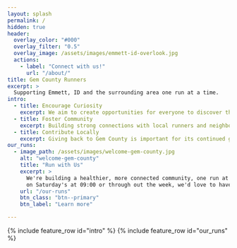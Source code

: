 ```yaml
---
layout: splash
permalink: /
hidden: true
header:
  overlay_color: "#000"
  overlay_filter: "0.5"
  overlay_image: /assets/images/emmett-id-overlook.jpg
  actions:
    - label: "Connect with us!"
      url: "/about/"
title: Gem County Runners
excerpt: >
  Supporting Emmett, ID and the surrounding area one run at a time.
intro:
  - title: Encourage Curiosity
    excerpt: We aim to create opportunities for everyone to discover the joy of running and movement together.
  - title: Foster Community
    excerpt: Building strong connections with local runners and neighbors is crucial to our group.
  - title: Contribute Locally
    excerpt: Giving back to Gem County is important for its continued growth and accessibility.
our_runs:
  - image_path: /assets/images/welcome-gem-county.jpg
    alt: "welcome-gem-county"
    title: "Run with Us"
    excerpt: >
      We're building a healthier, more connected community, one run at a time. Whether
      on Saturday's at 09:00 or through out the week, we'd love to have you join us!
    url: "/our-runs"
    btn_class: "btn--primary"
    btn_label: "Learn more"

---
```


{% include feature_row id="intro" %}
{% include feature_row id="our_runs" %}
